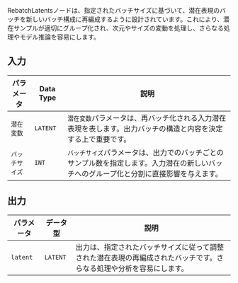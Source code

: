 
RebatchLatentsノードは、指定されたバッチサイズに基づいて、潜在表現のバッチを新しいバッチ構成に再編成するように設計されています。これにより、潜在サンプルが適切にグループ化され、次元やサイズの変動を処理し、さらなる処理やモデル推論を容易にします。

## 入力

| パラメータ    | Data Type | 説明 |
|--------------|-------------|-------------|
| `潜在変数`    | `LATENT`    | `潜在変数`パラメータは、再バッチ化される入力潜在表現を表します。出力バッチの構造と内容を決定する上で重要です。 |
| `バッチサイズ` | `INT`      | `バッチサイズ`パラメータは、出力でのバッチごとのサンプル数を指定します。入力潜在の新しいバッチへのグループ化と分割に直接影響を与えます。 |

## 出力

| パラメータ | データ型 | 説明 |
|-----------|-------------|-------------|
| `latent`  | `LATENT`    | 出力は、指定されたバッチサイズに従って調整された潜在表現の再編成されたバッチです。さらなる処理や分析を容易にします。 |
